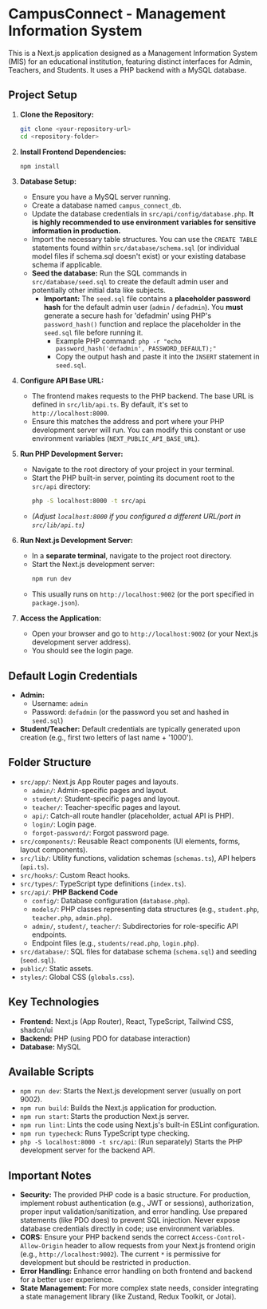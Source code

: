 # CampusConnect - Management Information System

This is a Next.js application designed as a Management Information System (MIS) for an educational institution, featuring distinct interfaces for Admin, Teachers, and Students. It uses a PHP backend with a MySQL database.

## Project Setup

1.  **Clone the Repository:**
    ```bash
    git clone <your-repository-url>
    cd <repository-folder>
    ```

2.  **Install Frontend Dependencies:**
    ```bash
    npm install
    ```

3.  **Database Setup:**
    *   Ensure you have a MySQL server running.
    *   Create a database named `campus_connect_db`.
    *   Update the database credentials in `src/api/config/database.php`. **It is highly recommended to use environment variables for sensitive information in production.**
    *   Import the necessary table structures. You can use the `CREATE TABLE` statements found within `src/database/schema.sql` (or individual model files if schema.sql doesn't exist) or your existing database schema if applicable.
    *   **Seed the database:** Run the SQL commands in `src/database/seed.sql` to create the default admin user and potentially other initial data like subjects.
        *   **Important:** The `seed.sql` file contains a **placeholder password hash** for the default admin user (`admin` / `defadmin`). You **must** generate a secure hash for 'defadmin' using PHP's `password_hash()` function and replace the placeholder in the `seed.sql` file before running it.
            *   Example PHP command: `php -r "echo password_hash('defadmin', PASSWORD_DEFAULT);"`
            *   Copy the output hash and paste it into the `INSERT` statement in `seed.sql`.

4.  **Configure API Base URL:**
    *   The frontend makes requests to the PHP backend. The base URL is defined in `src/lib/api.ts`. By default, it's set to `http://localhost:8000`.
    *   Ensure this matches the address and port where your PHP development server will run. You can modify this constant or use environment variables (`NEXT_PUBLIC_API_BASE_URL`).

5.  **Run PHP Development Server:**
    *   Navigate to the root directory of your project in your terminal.
    *   Start the PHP built-in server, pointing its document root to the `src/api` directory:
        ```bash
        php -S localhost:8000 -t src/api
        ```
    *   *(Adjust `localhost:8000` if you configured a different URL/port in `src/lib/api.ts`)*

6.  **Run Next.js Development Server:**
    *   In a **separate terminal**, navigate to the project root directory.
    *   Start the Next.js development server:
        ```bash
        npm run dev
        ```
    *   This usually runs on `http://localhost:9002` (or the port specified in `package.json`).

7.  **Access the Application:**
    *   Open your browser and go to `http://localhost:9002` (or your Next.js development server address).
    *   You should see the login page.

## Default Login Credentials

*   **Admin:**
    *   Username: `admin`
    *   Password: `defadmin` (or the password you set and hashed in `seed.sql`)
*   **Student/Teacher:** Default credentials are typically generated upon creation (e.g., first two letters of last name + '1000').

## Folder Structure

*   `src/app/`: Next.js App Router pages and layouts.
    *   `admin/`: Admin-specific pages and layout.
    *   `student/`: Student-specific pages and layout.
    *   `teacher/`: Teacher-specific pages and layout.
    *   `api/`: Catch-all route handler (placeholder, actual API is PHP).
    *   `login/`: Login page.
    *   `forgot-password/`: Forgot password page.
*   `src/components/`: Reusable React components (UI elements, forms, layout components).
*   `src/lib/`: Utility functions, validation schemas (`schemas.ts`), API helpers (`api.ts`).
*   `src/hooks/`: Custom React hooks.
*   `src/types/`: TypeScript type definitions (`index.ts`).
*   `src/api/`: **PHP Backend Code**
    *   `config/`: Database configuration (`database.php`).
    *   `models/`: PHP classes representing data structures (e.g., `student.php`, `teacher.php`, `admin.php`).
    *   `admin/`, `student/`, `teacher/`: Subdirectories for role-specific API endpoints.
    *   Endpoint files (e.g., `students/read.php`, `login.php`).
*   `src/database/`: SQL files for database schema (`schema.sql`) and seeding (`seed.sql`).
*   `public/`: Static assets.
*   `styles/`: Global CSS (`globals.css`).

## Key Technologies

*   **Frontend:** Next.js (App Router), React, TypeScript, Tailwind CSS, shadcn/ui
*   **Backend:** PHP (using PDO for database interaction)
*   **Database:** MySQL

## Available Scripts

*   `npm run dev`: Starts the Next.js development server (usually on port 9002).
*   `npm run build`: Builds the Next.js application for production.
*   `npm run start`: Starts the production Next.js server.
*   `npm run lint`: Lints the code using Next.js's built-in ESLint configuration.
*   `npm run typecheck`: Runs TypeScript type checking.
*   `php -S localhost:8000 -t src/api`: (Run separately) Starts the PHP development server for the backend API.

## Important Notes

*   **Security:** The provided PHP code is a basic structure. For production, implement robust authentication (e.g., JWT or sessions), authorization, proper input validation/sanitization, and error handling. Use prepared statements (like PDO does) to prevent SQL injection. Never expose database credentials directly in code; use environment variables.
*   **CORS:** Ensure your PHP backend sends the correct `Access-Control-Allow-Origin` header to allow requests from your Next.js frontend origin (e.g., `http://localhost:9002`). The current `*` is permissive for development but should be restricted in production.
*   **Error Handling:** Enhance error handling on both frontend and backend for a better user experience.
*   **State Management:** For more complex state needs, consider integrating a state management library (like Zustand, Redux Toolkit, or Jotai).

